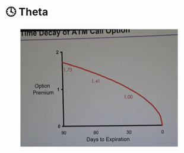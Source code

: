 # 🕓 Theta



<figure><img src="../../.gitbook/assets/image (12).png" alt=""><figcaption></figcaption></figure>
